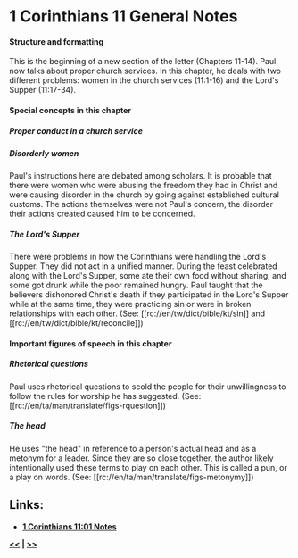 # 1 Corinthians 11 General Notes #

#### Structure and formatting ####

This is the beginning of a new section of the letter (Chapters 11-14). Paul now talks about proper church services. In this chapter, he deals with two different problems: women in the church services (11:1-16) and the Lord's Supper (11:17-34).

#### Special concepts in this chapter ####

##### Proper conduct in a church service #####

##### Disorderly women #####

Paul's instructions here are debated among scholars. It is probable that there were women who were abusing the freedom they had in Christ and were causing disorder in the church by going against established cultural customs. The actions themselves were not Paul's concern, the disorder their actions created caused him to be concerned.

##### The Lord's Supper #####
There were problems in how the Corinthians were handling the Lord's Supper. They did not act in a unified manner. During the feast celebrated along with the Lord's Supper, some ate their own food without sharing, and some got drunk while the poor remained hungry. Paul taught that the believers dishonored Christ's death if they participated in the Lord's Supper while at the same time, they were practicing sin or were in broken relationships with each other. (See: [[rc://en/tw/dict/bible/kt/sin]] and [[rc://en/tw/dict/bible/kt/reconcile]])

#### Important figures of speech in this chapter ####

##### Rhetorical questions #####

Paul uses rhetorical questions to scold the people for their unwillingness to follow the rules for worship he has suggested. (See: [[rc://en/ta/man/translate/figs-rquestion]])

##### The head #####

He uses "the head" in reference to a person's actual head and as a metonym for a leader. Since they are so close together, the author likely intentionally used these terms to play on each other. This is called a pun, or a play on words. (See: [[rc://en/ta/man/translate/figs-metonymy]])

## Links: ##

* __[1 Corinthians 11:01 Notes](./01.md)__

__[<<](../10/intro.md) | [>>](../12/intro.md)__

